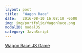 ```yaml
---
layout: post
title:  "Wagon Race"
date:   2016-08-10 16:08:10 -0500
img: img/portfolio/WagonRace.png
modalID: modalJS
category: JavaScript
---
```

[Wagon Race JS Game](https://oecampbell.github.io/Wagon-Race/)


